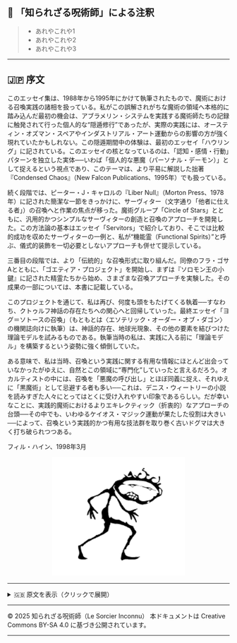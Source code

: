 ## 🐌 「知られざる呪術師」による注釈

>- あれやこれや1
>- あれやこれや2
>- あれやこれや3

---

## 🇯🇵 序文

このエッセイ集は、1988年から1995年にかけて執筆されたもので、魔術における召喚実践の諸相を扱っている。私がこの誤解されがちな魔術の領域へ本格的に踏み込んだ最初の機会は、アブラメリン・システムを実践する魔術師たちの記録に触発されて行った個人的な“隠遁修行”であったが、実際の実践には、オースティン・オズマン・スペアやインダストリアル・アート運動からの影響の方が強く現れていたかもしれない。この隠遁期間中の体験は、最初のエッセイ「ハウリング」に記されている。このエッセイの核となっているのは、「認知・感情・行動」パターンを独立した実体──いわば「個人的な悪魔（パーソナル・デーモン）」として捉えるという視点であり、このテーマは、より平易に解説した拙著『Condensed Chaos』（New Falcon Publications、1995年）でも扱っている。

続く段階では、ピーター・J・キャロルの『Liber Null』（Morton Press、1978年）に記された簡潔な一節をきっかけに、サーヴィター（文字通り「他者に仕える者」）の召喚へと作業の焦点が移った。魔術グループ「Circle of Stars」とともに、汎用的かつシンプルなサーヴィターの創造と召喚のアプローチを開発した。この方法論の基本はエッセイ「Servitors」で紹介しており、そこでは比較的成功を収めたサーヴィターの一例と、私が“機能霊（Functional Spirits）”と呼ぶ、儀式的装飾を一切必要としないアプローチも併せて提示している。

三番目の段階では、より「伝統的」な召喚形式に取り組んだ。同僚のフラ・ゴサAとともに、「ゴエティア・プロジェクト」を開始し、まずは『ソロモン王の小鍵』に記された精霊たちから始め、さまざまな召喚アプローチを実験した。その成果の一部については、本書に記載している。

このプロジェクトを通じて、私は再び、何度も頭をもたげてくる執着──すなわち、クトゥルフ神話の存在たちへの関心へと回帰していった。最終エッセイ「ヨグ＝ソトースの召喚」（もともとは〈エソテリック・オーダー・オブ・ダゴン〉の機関誌向けに執筆）は、神話的存在、地球光現象、その他の要素を結びつけた理論モデルを試みるものである。執筆当時の私は、実践に入る前に「理論モデル」を構築するという姿勢に強く傾倒していた。

ある意味で、私は当時、召喚という実践に関する有用な情報にほとんど出会っていなかったがゆえに、自然とこの領域に“専門化”していったと言えるだろう。オカルティストの中には、召喚を「悪魔の呼び出し」とほぼ同義に捉え、それゆえに「黒魔術」として忌避する者も多い──これは、デニス・ウィートリーの小説を読みすぎた人々にとってはとくに受け入れやすい印象であるらしい。だが幸いなことに、実践的魔術におけるよりエキレクティック（折衷的）なアプローチの台頭──その中でも、いわゆるケイオス・マジック運動が果たした役割は大きい──によって、召喚という実践的かつ有用な技法群を取り巻く古いドグマは大きく打ち破られつつある。

フィル・ハイン、1998年3月

<div align="center">
  <img src="hine_evocation_pic_001.png" width="300">
</div>

---

<details>
<summary>🇬🇧 原文を表示（クリックで展開）</summary>

<pre>
<code>
  
🇬🇧 INTRODUCTION

This collection of essays, written between 1988-95, deals with aspects of the practice of magical evocation. My first lengthy foray into this much-misunderstood aspect of magic was a personal magical retirement inspired by accounts of magicians working the Abra-melin system, but perhaps more influenced in execution by the work of Austin Osman Spare and the Industrial art movement. My experiences in this retirement are recounted in the first essay, Howling. At the core of this essay is the identification of cognitive-emotional-behavioural constructsas discrete entities - Personal Demons, if you will - a subject which I have dealt with in more user-friendly detail in Condensed Chaos (New Falcon Publications, 1995). The next phase of work concerned the evocation of Servitors (lit: a person who serves another), prompted by a brief paragraph in Peter J. Carroll’s book, *Liber Null* (Morton Press, 1978). Working with the magical group, Circle of Stars, I developed a simple, generic approach to creating and evoking magical servitors. The basics of this approach are presented in the *Servitors* essay, followed by both an example of a rather successful servitor, and an approach to what I have chosen to call “Functional Spirits” which requires no ritual trappings whatsoever. The third phase of work concerned the more “traditional” forms of evocation. Together with a colleague, Fra. GosaA, I embarked on a “Goetia Project” — the aim being to experiment with various approaches to the evocation of spirits, beginning with the *Lesser Key of Solomon the King*. Some observations on our results with the entities of the *Lesser Key of Solomon* are enclosed.

During this project, I found my interests returning to a recurrent obsession - the entities of the Cthulhu Mythos. The final essay, Evoking Yog-Sothoth, (originally written for the journal of the Esoteric Order of Dagon) is an attempt to pull together a theoretical model relating to mythos entities, earth lights, and other factors. At the time of writing this, I was very much into creating 'theoretical models' prior to embarking on practical projects.

In a way, I was prompted to 'specialise' in methods of Evocation by virtue of the fact that at the time, I hadn't encountered much in the way of useful information concerning this magical practice. In the minds of some occultists, evocation seems inextricably linked with 'calling up demons' and the notion that it constitutes 'black magic' - a notion much in favour with those who have been exposed to too many Dennis Wheatley novels! Fortunately, the rise of a more eclectic approach to practical magic, in which I feel the so-called Chaos Magic movement has palyed a significant part, has done much to banish the old dogmas surrounding what is after all, a very practical and useful set of magical techniques.

Phil Hine, March 1998

</code>
</pre>

</details>

---

© 2025 知られざる呪術師（Le Sorcier Inconnu）
本ドキュメントは Creative Commons BY-SA 4.0 に基づき公開されています。

---
